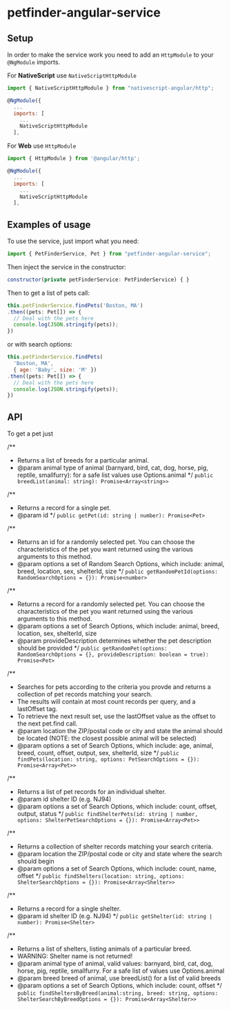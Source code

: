 # petfinder-angular-service

## Setup

In order to make the service work you need to add an `HttpModule` to your `@NgModule` imports.

For <b>NativeScript</b> use `NativeScriptHttpModule`

``` javascript
import { NativeScriptHttpModule } from "nativescript-angular/http";
```

``` javascript
@NgModule({
  ...
  imports: [
    ...
    NativeScriptHttpModule
  ],
```

For <b>Web</b> use `HttpModule`

``` javascript
import { HttpModule } from '@angular/http';
```

``` javascript
@NgModule({
  ...
  imports: [
    ...
    NativeScriptHttpModule
  ],
```

## Examples of usage

To use the service, just import what you need:

``` javascript
import { PetFinderService, Pet } from "petfinder-angular-service";
```

Then inject the service in the constructor:

``` javascript
constructor(private petFinderService: PetFinderService) { }
```

Then to get a list of pets call:

``` javascript
this.petFinderService.findPets('Boston, MA')
.then((pets: Pet[]) => {
  // Deal with the pets here
  console.log(JSON.stringify(pets));
})
```

or with search options:

``` javascript
this.petFinderService.findPets(
  'Boston, MA', 
  { age: 'Baby', size: 'M' })
.then((pets: Pet[]) => {
  // Deal with the pets here
  console.log(JSON.stringify(pets));
})
```

## API

To get a pet just

  /** 
   * Returns a list of breeds for a particular animal.
   * @param animal type of animal (barnyard, bird, cat, dog, horse, pig, reptile, smallfurry): for a safe list values use Options.animal
   */
  `public breedList(animal: string): Promise<Array<string>>`

  /**
   * Returns a record for a single pet.
   * @param id 
   */
  `public getPet(id: string | number): Promise<Pet>`

  /**
   * Returns an id for a randomly selected pet. You can choose the characteristics of the pet you want returned using the various arguments to this method.
   * @param options a set of Random Search Options, which include: animal, breed, location, sex, shelterId, size
   */
  `public getRandomPetId(options: RandomSearchOptions = {}): Promise<number>`

  /**
   * Returns a record for a randomly selected pet. You can choose the characteristics of the pet you want returned using the various arguments to this method.
   * @param options a set of Search Options, which include: animal, breed, location, sex, shelterId, size
   * @param provideDescription determines whether the pet description should be provided
   */
  `public getRandomPet(options: RandomSearchOptions = {}, provideDescription: boolean = true): Promise<Pet>`

  /**
   * Searches for pets according to the criteria you provde and returns a collection of pet records matching your search.
   * The results will contain at most count records per query, and a lastOffset tag.
   * To retrieve the next result set, use the lastOffset value as the offset to the next pet.find call.
   * @param location the ZIP/postal code or city and state the animal should be located (NOTE: the closest possible animal will be selected)
   * @param options a set of Search Options, which include: age, animal, breed, count, offset, output, sex, shelterId, size
   */
  `public findPets(location: string, options: PetSearchOptions = {}): Promise<Array<Pet>>`
  
  /**
   * Returns a list of pet records for an individual shelter.
   * @param id shelter ID (e.g. NJ94)
   * @param options a set of Search Options, which include: count, offset, output, status
   */
  `public findShelterPets(id: string | number, options: ShelterPetSearchOptions = {}): Promise<Array<Pet>>`

  /**
   * Returns a collection of shelter records matching your search criteria.
   * @param location the ZIP/postal code or city and state where the search should begin
   * @param options a set of Search Options, which include: count, name, offset
   */
  `public findShelters(location: string, options: ShelterSearchOptions = {}): Promise<Array<Shelter>>`

  /**
   * Returns a record for a single shelter.
   * @param id shelter ID (e.g. NJ94)
   */
  `public getShelter(id: string | number): Promise<Shelter>`

  /**
   * Returns a list of shelters, listing animals of a particular breed.
   * WARNING: Shelter name is not returned!
   * @param animal type of animal, valid values: barnyard, bird, cat, dog, horse, pig, reptile, smallfurry. For a safe list of values use Options.animal
   * @param breed breed of animal, use breedList() for a list of valid breeds
   * @param options a set of Search Options, which include: count, offset 
   */
  `public findSheltersByBreed(animal:string, breed: string, options: ShelterSearchByBreedOptions = {}): Promise<Array<Shelter>>`
